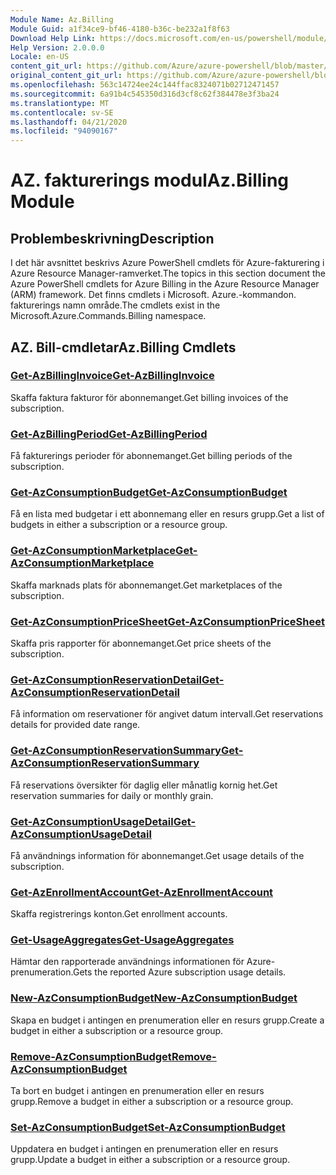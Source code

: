 ```yaml
---
Module Name: Az.Billing
Module Guid: a1f34ce9-bf46-4180-b36c-be232a1f8f63
Download Help Link: https://docs.microsoft.com/en-us/powershell/module/az.billing
Help Version: 2.0.0.0
Locale: en-US
content_git_url: https://github.com/Azure/azure-powershell/blob/master/src/Billing/Billing/help/Az.Billing.md
original_content_git_url: https://github.com/Azure/azure-powershell/blob/master/src/Billing/Billing/help/Az.Billing.md
ms.openlocfilehash: 563c14724ee24c144ffac8324071b02712471457
ms.sourcegitcommit: 6a91b4c545350d316d3cf8c62f384478e3f3ba24
ms.translationtype: MT
ms.contentlocale: sv-SE
ms.lasthandoff: 04/21/2020
ms.locfileid: "94090167"
---
```

# <span data-ttu-id="78566-101">AZ. fakturerings modul</span><span class="sxs-lookup"><span data-stu-id="78566-101">Az.Billing Module</span></span>
## <span data-ttu-id="78566-102">Problembeskrivning</span><span class="sxs-lookup"><span data-stu-id="78566-102">Description</span></span>
<span data-ttu-id="78566-103">I det här avsnittet beskrivs Azure PowerShell cmdlets för Azure-fakturering i Azure Resource Manager-ramverket.</span><span class="sxs-lookup"><span data-stu-id="78566-103">The topics in this section document the Azure PowerShell cmdlets for Azure Billing in the Azure Resource Manager (ARM) framework.</span></span> <span data-ttu-id="78566-104">Det finns cmdlets i Microsoft. Azure.-kommandon. fakturerings namn område.</span><span class="sxs-lookup"><span data-stu-id="78566-104">The cmdlets exist in the Microsoft.Azure.Commands.Billing namespace.</span></span>

## <span data-ttu-id="78566-105">AZ. Bill-cmdletar</span><span class="sxs-lookup"><span data-stu-id="78566-105">Az.Billing Cmdlets</span></span>
### [<span data-ttu-id="78566-106">Get-AzBillingInvoice</span><span class="sxs-lookup"><span data-stu-id="78566-106">Get-AzBillingInvoice</span></span>](Get-AzBillingInvoice.md)
<span data-ttu-id="78566-107">Skaffa faktura fakturor för abonnemanget.</span><span class="sxs-lookup"><span data-stu-id="78566-107">Get billing invoices of the subscription.</span></span>

### [<span data-ttu-id="78566-108">Get-AzBillingPeriod</span><span class="sxs-lookup"><span data-stu-id="78566-108">Get-AzBillingPeriod</span></span>](Get-AzBillingPeriod.md)
<span data-ttu-id="78566-109">Få fakturerings perioder för abonnemanget.</span><span class="sxs-lookup"><span data-stu-id="78566-109">Get billing periods of the subscription.</span></span>

### [<span data-ttu-id="78566-110">Get-AzConsumptionBudget</span><span class="sxs-lookup"><span data-stu-id="78566-110">Get-AzConsumptionBudget</span></span>](Get-AzConsumptionBudget.md)
<span data-ttu-id="78566-111">Få en lista med budgetar i ett abonnemang eller en resurs grupp.</span><span class="sxs-lookup"><span data-stu-id="78566-111">Get a list of budgets in either a subscription or a resource group.</span></span>

### [<span data-ttu-id="78566-112">Get-AzConsumptionMarketplace</span><span class="sxs-lookup"><span data-stu-id="78566-112">Get-AzConsumptionMarketplace</span></span>](Get-AzConsumptionMarketplace.md)
<span data-ttu-id="78566-113">Skaffa marknads plats för abonnemanget.</span><span class="sxs-lookup"><span data-stu-id="78566-113">Get marketplaces of the subscription.</span></span>

### [<span data-ttu-id="78566-114">Get-AzConsumptionPriceSheet</span><span class="sxs-lookup"><span data-stu-id="78566-114">Get-AzConsumptionPriceSheet</span></span>](Get-AzConsumptionPriceSheet.md)
<span data-ttu-id="78566-115">Skaffa pris rapporter för abonnemanget.</span><span class="sxs-lookup"><span data-stu-id="78566-115">Get price sheets of the subscription.</span></span>

### [<span data-ttu-id="78566-116">Get-AzConsumptionReservationDetail</span><span class="sxs-lookup"><span data-stu-id="78566-116">Get-AzConsumptionReservationDetail</span></span>](Get-AzConsumptionReservationDetail.md)
<span data-ttu-id="78566-117">Få information om reservationer för angivet datum intervall.</span><span class="sxs-lookup"><span data-stu-id="78566-117">Get reservations details for provided date range.</span></span>

### [<span data-ttu-id="78566-118">Get-AzConsumptionReservationSummary</span><span class="sxs-lookup"><span data-stu-id="78566-118">Get-AzConsumptionReservationSummary</span></span>](Get-AzConsumptionReservationSummary.md)
<span data-ttu-id="78566-119">Få reservations översikter för daglig eller månatlig kornig het.</span><span class="sxs-lookup"><span data-stu-id="78566-119">Get reservation summaries for daily or monthly grain.</span></span>

### [<span data-ttu-id="78566-120">Get-AzConsumptionUsageDetail</span><span class="sxs-lookup"><span data-stu-id="78566-120">Get-AzConsumptionUsageDetail</span></span>](Get-AzConsumptionUsageDetail.md)
<span data-ttu-id="78566-121">Få användnings information för abonnemanget.</span><span class="sxs-lookup"><span data-stu-id="78566-121">Get usage details of the subscription.</span></span>

### [<span data-ttu-id="78566-122">Get-AzEnrollmentAccount</span><span class="sxs-lookup"><span data-stu-id="78566-122">Get-AzEnrollmentAccount</span></span>](Get-AzEnrollmentAccount.md)
<span data-ttu-id="78566-123">Skaffa registrerings konton.</span><span class="sxs-lookup"><span data-stu-id="78566-123">Get enrollment accounts.</span></span>

### [<span data-ttu-id="78566-124">Get-UsageAggregates</span><span class="sxs-lookup"><span data-stu-id="78566-124">Get-UsageAggregates</span></span>](Get-UsageAggregates.md)
<span data-ttu-id="78566-125">Hämtar den rapporterade användnings informationen för Azure-prenumeration.</span><span class="sxs-lookup"><span data-stu-id="78566-125">Gets the reported Azure subscription usage details.</span></span>

### [<span data-ttu-id="78566-126">New-AzConsumptionBudget</span><span class="sxs-lookup"><span data-stu-id="78566-126">New-AzConsumptionBudget</span></span>](New-AzConsumptionBudget.md)
<span data-ttu-id="78566-127">Skapa en budget i antingen en prenumeration eller en resurs grupp.</span><span class="sxs-lookup"><span data-stu-id="78566-127">Create a budget in either a subscription or a resource group.</span></span>

### [<span data-ttu-id="78566-128">Remove-AzConsumptionBudget</span><span class="sxs-lookup"><span data-stu-id="78566-128">Remove-AzConsumptionBudget</span></span>](Remove-AzConsumptionBudget.md)
<span data-ttu-id="78566-129">Ta bort en budget i antingen en prenumeration eller en resurs grupp.</span><span class="sxs-lookup"><span data-stu-id="78566-129">Remove a budget in either a subscription or a resource group.</span></span>

### [<span data-ttu-id="78566-130">Set-AzConsumptionBudget</span><span class="sxs-lookup"><span data-stu-id="78566-130">Set-AzConsumptionBudget</span></span>](Set-AzConsumptionBudget.md)
<span data-ttu-id="78566-131">Uppdatera en budget i antingen en prenumeration eller en resurs grupp.</span><span class="sxs-lookup"><span data-stu-id="78566-131">Update a budget in either a subscription or a resource group.</span></span>

